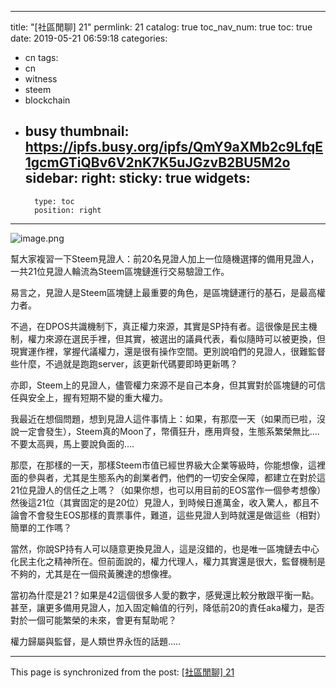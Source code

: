 
---
title: "[社區閒聊] 21"
permlink: 21
catalog: true
toc_nav_num: true
toc: true
date: 2019-05-21 06:59:18
categories:
- cn
tags:
- cn
- witness
- steem
- blockchain
- busy
thumbnail: https://ipfs.busy.org/ipfs/QmY9aXMb2c9LfqE1gcmGTiQBv6V2nK7K5uJGzvB2BU5M2o
sidebar:
    right:
        sticky: true
widgets:
    -
        type: toc
        position: right
---


![image.png](https://ipfs.busy.org/ipfs/QmY9aXMb2c9LfqE1gcmGTiQBv6V2nK7K5uJGzvB2BU5M2o)

幫大家複習一下Steem見證人：前20名見證人加上一位隨機選擇的備用見證人，一共21位見證人輪流為Steem區塊鏈進行交易驗證工作。

易言之，見證人是Steem區塊鏈上最重要的角色，是區塊鏈運行的基石，是最高權力者。

不過，在DPOS共識機制下，真正權力來源，其實是SP持有者。這很像是民主機制，權力來源在選民手裡，但其實，被選出的議員代表，看似隨時可以被更換，但現實運作裡，掌握代議權力，還是很有操作空間。更別說咱們的見證人，很難監督些什麼，不過就是跑跑server，該更新代碼要即時更新嗎？

亦即，Steem上的見證人，儘管權力來源不是自己本身，但其實對於區塊鏈的可信任與安全上，握有短期不變的重大權力。

我最近在想個問題，想到見證人這件事情上：如果，有那麼一天（如果而已啦，沒說一定會發生），Steem真的Moon了，幣價狂升，應用齊發，生態系繁榮無比.... 不要太高興，馬上要說負面的....

那麼，在那樣的一天，那樣Steem市值已經世界級大企業等級時，你能想像，這裡面的參與者，尤其是生態系內的創業者們，他們的一切安全保障，都建立在對於這21位見證人的信任之上嗎？（如果你想，也可以用目前的EOS當作一個參考想像）然後這21位（其實固定的是20位）見證人，到時候日進萬金，收入驚人，都且不論會不會發生EOS那樣的賣票事件，難道，這些見證人到時就還是做這些（相對）簡單的工作嗎？

當然，你說SP持有人可以隨意更換見證人，這是沒錯的，也是唯一區塊鏈去中心化民主化之精神所在。但前面說的，權力代理人，權力其實還是很大，監督機制是不夠的，尤其是在一個飛黃騰達的想像裡。

當初為什麼是21？如果是42這個很多人愛的數字，感覺還比較分散跟平衡一點。甚至，讓更多備用見證人，加入固定輪值的行列，降低前20的責任aka權力，是否對於一個可能繁榮的未來，會更有幫助呢？

權力歸屬與監督，是人類世界永恆的話題.....

- - -

This page is synchronized from the post: [[社區閒聊] 21](https://steemit.com/@deanliu/21)
